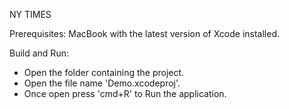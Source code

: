 NY TIMES

Prerequisites:
MacBook with the latest version of Xcode installed.

Build and Run:
- Open the folder containing the project.
- Open the file name 'Demo.xcodeproj'.
- Once open press 'cmd+R' to Run the application.
